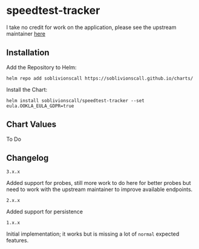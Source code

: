 # speedtest-tracker

I take no credit for work on the application, please see the upstream maintainer [here](https://github.com/henrywhitaker3/Speedtest-Tracker)

## Installation

Add the Repository to Helm:

    helm repo add soblivionscall https://soblivionscall.github.io/charts/

Install the Chart:

    helm install soblivionscall/speedtest-tracker --set eula.OOKLA_EULA_GDPR=true

## Chart Values

To Do

## Changelog

`3.x.x`

Added support for probes, still more work to do here for better probes but need to work with the upstream maintainer to improve available endpoints.

`2.x.x`

Added support for persistence

`1.x.x`

Initial implementation; it works but is missing a lot of `normal` expected features.